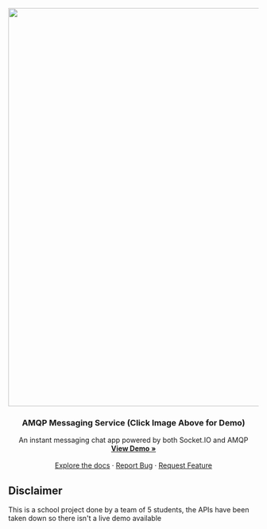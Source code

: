


<p align="center">

<a href="https://youtu.be/KMPdTMK-NJw" align="center">
  <img src="https://user-images.githubusercontent.com/58852708/94669927-7c1f0800-0344-11eb-9671-371ce1a408d1.png" width="800px"/>
</a>

<h3 align="center">AMQP Messaging Service (Click Image Above for Demo)</h3>
<p align="center">
  An instant messaging chat app powered by both Socket.IO and AMQP
  </br>
  <a href="https://youtu.be/KMPdTMK-NJw"><strong>View Demo »</strong></a>
  </br>
  </br>
  <a href="https://github.com/wenruiq/amqp-msg-service">Explore the docs</a> · 
  <a href="https://github.com/wenruiq/amqp-msg-service">Report Bug</a> ·
  <a href="https://github.com/wenruiq/amqp-msg-service">Request Feature</a>
</p>
</p>

## Disclaimer
This is a school project done by a team of 5 students, the APIs have been taken down so there isn't a live demo available
